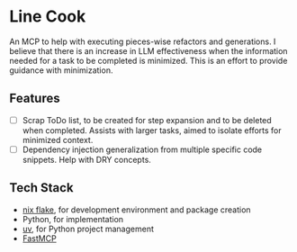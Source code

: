 # Line Cook

An MCP to help with executing pieces-wise refactors and generations. I believe that there is an increase in LLM effectiveness when the information needed for a task to be completed is minimized. This is an effort to provide guidance with minimization.

## Features

- [ ] Scrap ToDo list, to be created for step expansion and to be deleted when completed. Assists with larger tasks, aimed to isolate efforts for minimized context.
- [ ] Dependency injection generalization from multiple specific code snippets. Help with DRY concepts.

## Tech Stack

- [nix flake](https://serokell.io/blog/practical-nix-flakes#basic-flake-structure), for development environment and package creation
- Python, for implementation
- [uv](https://docs.astral.sh/uv/), for Python project management
- [FastMCP](https://gofastmcp.com/python-sdk/)
